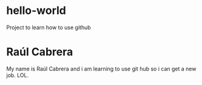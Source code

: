 # hello-world
Project to learn how to use github
# Raúl Cabrera
My name is Raúl Cabrera and i am learning to use git hub so i can get a new job. LOL.
